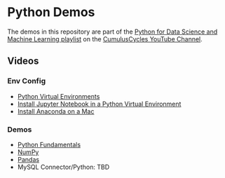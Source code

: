 # Python Demos

The demos in this repository are part of the [Python for Data Science and Machine Learning playlist](https://www.youtube.com/playlist?list=PLRBkbp6t5gM37KDOrP8jku-M2OX_-_nV6) on the [CumulusCycles YouTube Channel](https://www.youtube.com/@cumuluscycles).

## Videos

### Env Config

- [Python Virtual Environments](https://youtu.be/p1PHure4wbw)
- [Install Jupyter Notebook in a Python Virtual Environment](https://www.youtube.com/watch?v=z-_GDQRLtbo)
- [Install Anaconda on a Mac](https://www.youtube.com/watch?v=bAQ6smgoe5c)

### Demos

- [Python Fundamentals](https://youtu.be/_Ey2C2hSsAA)
- [NumPy](https://youtu.be/5fyYPCrwlDg)
- [Pandas](https://youtu.be/wUWxc6VYU98)
- MySQL Connector/Python: TBD
